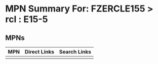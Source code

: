 



# MPN Summary For: FZERCLE155 > rcl : E15-5

## MPNs
  

|MPN|Direct Links|Search Links|
| :--- | :--- | :--- |
||||
